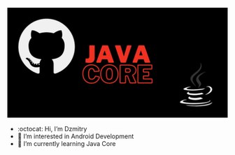![alt text](https://github.com/Dzmitry-Highlander/Dzmitry-Highlander/blob/main/image.jpg?raw=true)
- :octocat: Hi, I’m Dzmitry
- 👀 I’m interested in Android Development
- 🎒 I’m currently learning Java Core

<!---
Dzmitry-Highlander/Dzmitry-Highlander is a ✨ special ✨ repository because its `README.md` (this file) appears on your GitHub profile.
You can click the Preview link to take a look at your changes.
--->
